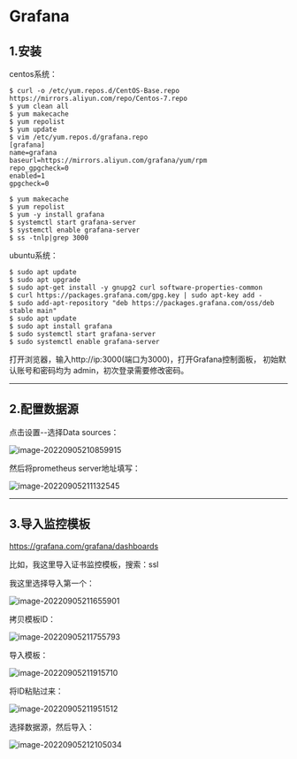 # Grafana

## 1.安装

centos系统：

```shell
$ curl -o /etc/yum.repos.d/CentOS-Base.repo https://mirrors.aliyun.com/repo/Centos-7.repo
$ yum clean all
$ yum makecache
$ yum repolist
$ yum update
$ vim /etc/yum.repos.d/grafana.repo
[grafana]
name=grafana
baseurl=https://mirrors.aliyun.com/grafana/yum/rpm
repo_gpgcheck=0
enabled=1
gpgcheck=0

$ yum makecache
$ yum repolist
$ yum -y install grafana
$ systemctl start grafana-server
$ systemctl enable grafana-server
$ ss -tnlp|grep 3000
```

ubuntu系统：

```shell
$ sudo apt update
$ sudo apt upgrade
$ sudo apt-get install -y gnupg2 curl software-properties-common
$ curl https://packages.grafana.com/gpg.key | sudo apt-key add -
$ sudo add-apt-repository "deb https://packages.grafana.com/oss/deb stable main"
$ sudo apt update
$ sudo apt install grafana
$ sudo systemctl start grafana-server
$ sudo systemctl enable grafana-server
```

打开浏览器，输入http://ip:3000(端口为3000)，打开Grafana控制面板， 初始默认账号和密码均为 admin，初次登录需要修改密码。

---



## 2.配置数据源

点击设置--选择Data sources：

![image-20220905210859915](D:\Tech\linux\Ronnie\.assets\image-20220905210859915.png)

然后将prometheus server地址填写：

![image-20220905211132545](D:\Tech\linux\Ronnie\.assets\image-20220905211132545.png)

---



## 3.导入监控模板

https://grafana.com/grafana/dashboards

比如，我这里导入证书监控模板，搜索：ssl

我这里选择导入第一个：

![image-20220905211655901](D:\Tech\linux\Ronnie\.assets\image-20220905211655901.png)

拷贝模板ID：

![image-20220905211755793](D:\Tech\linux\Ronnie\.assets\image-20220905211755793.png)

导入模板：

![image-20220905211915710](D:\Tech\linux\Ronnie\.assets\image-20220905211915710.png)

将ID粘贴过来：

![image-20220905211951512](D:\Tech\linux\Ronnie\.assets\image-20220905211951512.png)

选择数据源，然后导入：

![image-20220905212105034](D:\Tech\linux\Ronnie\.assets\image-20220905212105034.png)




